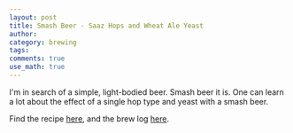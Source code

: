 ```yaml
---
layout: post
title: Smash Beer - Saaz Hops and Wheat Ale Yeast
author:
category: brewing
tags: 
comments: true
use_math: true
---
```


I'm in search of a simple, light-bodied beer. Smash beer it is. One can learn a
lot about the effect of a single hop type and yeast with a smash beer.

Find the recipe
[here](https://www.brewtoad.com/recipes/spicy-smash), and the
brew log
[here](https://www.brewtoad.com/recipes/hacker-spicy-smash/brew-logs/137719).






